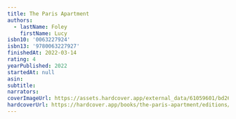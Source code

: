 ```yaml
---
title: The Paris Apartment
authors:
  - lastName: Foley
    firstName: Lucy
isbn10: '0063227924'
isbn13: '9780063227927'
finishedAt: 2022-03-14
rating: 4
yearPublished: 2022
startedAt: null
asin:
subtitle:
narrators:
coverImageUrl: https://assets.hardcover.app/external_data/61059601/bd26c6e1faf35e0161a47d9e7b8bd1af3a6e3ce1.jpeg
hardcoverUrl: https://hardcover.app/books/the-paris-apartment/editions/30413240
---
```


